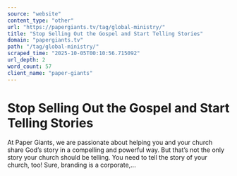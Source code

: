 ```yaml
---
source: "website"
content_type: "other"
url: "https://papergiants.tv/tag/global-ministry/"
title: "Stop Selling Out the Gospel and Start Telling Stories"
domain: "papergiants.tv"
path: "/tag/global-ministry/"
scraped_time: "2025-10-05T00:10:56.715092"
url_depth: 2
word_count: 57
client_name: "paper-giants"
---
```


# Stop Selling Out the Gospel and Start Telling Stories

At Paper Giants, we are passionate about helping you and your church share God’s story in a compelling and powerful way. But that’s not the only story your church should be telling. You need to tell the story of your church, too! Sure, branding is a corporate,...